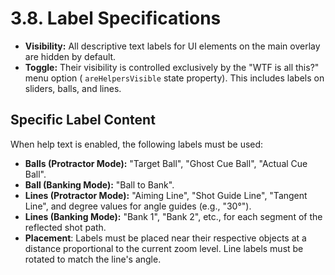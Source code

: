 # 3.8. Label Specifications

* **Visibility:** All descriptive text labels for UI elements on the main overlay are hidden by
  default.
* **Toggle:** Their visibility is controlled exclusively by the "WTF is all this?" menu option (
  `areHelpersVisible` state property). This includes labels on sliders, balls, and lines.

## Specific Label Content

When help text is enabled, the following labels must be used:

* **Balls (Protractor Mode):** "Target Ball", "Ghost Cue Ball", "Actual Cue Ball".
* **Ball (Banking Mode):** "Ball to Bank".
* **Lines (Protractor Mode):** "Aiming Line", "Shot Guide Line", "Tangent Line", and degree values
  for angle guides (e.g., "30°").
* **Lines (Banking Mode):** "Bank 1", "Bank 2", etc., for each segment of the reflected shot path.
* **Placement**: Labels must be placed near their respective objects at a distance proportional to
  the current zoom level. Line labels must be rotated to match the line's angle.